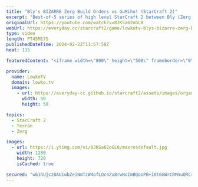 ```yaml
---
title: "Bly's BIZARRE Zerg Build Orders vs GuMiho! (StarCraft 2)"
excerpt: "Best-of-5 series of high level StarCraft 2 between Bly (Zerg) and GuMiho (Terran). This match of SC2 was played as a qualification game of the IEM Katowice StarCraft 2 tournament. Support my work: https://patreon.com/lowkotv  Lowko merch: https://lowko.shop Tech setup: https://lowko.tv/setup Discord"
originalUrl: https://youtube.com/watch?v=8JKSa62oGL8
webUrl: https://everyday.cc/starcraft2/game/lowkotv-blys-bizarre-zerg-build-orders-vs-gumiho-starcraft-2/
type: video
length: PT45M17S
publishedDateTime: 2024-02-22T11:57:58Z
heat: 115

featuredContent: "<iframe width=\"800\" height=\"500\" frameborder=\"0\" src=\"https://www.youtube.com/embed/8JKSa62oGL8\" allow=\"accelerometer; autoplay; encrypted-media; gyroscope; picture-in-picture\" allowfullscreen></iframe>"

provider:
  name: LowkoTV
  domain: lowko.tv
  images:
    - url: https://everyday-cc.github.io/starcraft2/assets/images/organizations/lowko.tv-50x50.jpg
      width: 50
      height: 50

topics:
  - StarCraft 2
  - Terran
  - Zerg

images:
  - url: https://i.ytimg.com/vi/8JKSa62oGL8/maxresdefault.jpg
    width: 1280
    height: 720
    isCached: true

secured: "w61hUjczDAUiwbZeiNmTzW4ofLQc4Zu8rwNoImBQooPB+i8t6GWrCRMnuQRCrLPKsrwy3kKi0PZJGHMqhWoLcJBOwoA+DzM0beP27UKyhwl6iXT5+ByNep8s4R6h96pq/VCb+Ig3C5PJDFpzXIIWkLXcltkgra+VzTntzvvhQ706ZgR2CrkGZ3JDT0lfsq5sovM1dq1uUST7RmLn/KFHBYL74RbD//GvjnPQHt71Qi1/zZrKN5KI+WHCqvh0SnQ51TX9keiwt35DEvp1FhapIA8ZmXi76VB+Zo4HMGS/70Lbec0Jj5C6mhBXUhIOxFfgxfy/MbQLYegAvuDA6/SZAweMz3F90YuC5jE5sqsozB2VABJhGOG5qHWq7HmtoJO2F1uIQlqac2ZL3BgcNgamhMx3HY+NSj4q8YGqTOLCUC8=;coXwZYGHeM4N4UL1YgYM6g=="
---
```



